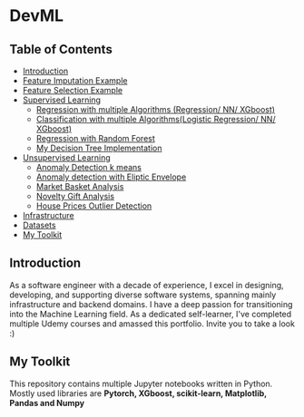 # DevML

## Table of Contents

- [Introduction](#introduction)
- [Feature Imputation Example](house_prices/house_prices_multiple_regression_models.ipynb)
- [Feature Selection Example](house_prices/house_prices_multiple_regression_models.ipynb)
- [Supervised Learning](#supervised_learning)
  - [Regression with multiple Algorithms (Regression/ NN/ XGboost)](house_prices/house_prices_multiple_regression_models.ipynb)
  - [Classification with multiple Algorithms(Logistic Regression/ NN/ XGboost)](titanic/titanic_train_multiple_classification_models-inahshan-mobl.ipynb)
  - [Regression with Random Forest](other/world_happiness_report_analysis.ipynb)
  - [My Decision Tree Implementation](other/decision_tree.ipynb)
- [Unsupervised Learning](#unsupervised_learning)
  - [Anomaly Detection k means](unsupervised_learning/anomly_detection/anomaly_detection_kmeans.ipynb)
  - [Anomaly detection with Eliptic Envelope](unsupervised_learning/anomly_detection/anomaly_detection_elipticenvelope.ipynb)
  - [Market Basket Analysis](unsupervised_learning/market_basket_analysis/market_basket_analysis.ipynb)
  - [Novelty Gift Analysis](unsupervised_learning/market_basket_analysis/novelty_gift_analysis.ipynb)
  - [House Prices Outlier Detection](house_prices/house_prices_outlier_detection.ipynb)
- [Infrastructure](ml_infra/infra.ipynb)
- [Datasets](datasets)
- [My Toolkit](#my_toolkit)

## Introduction <a name="introduction"></a>
  As a software engineer with a decade of experience, I excel in designing, developing, and supporting diverse software systems, spanning mainly infrastructure and backend domains.
  I have a deep passion for transitioning into the Machine Learning field. As a dedicated self-learner, I've completed multiple Udemy courses and amassed this portfolio. Invite you to take a look :)

## My Toolkit <a name="my_toolkit"></a>
  This repository contains multiple Jupyter notebooks written in Python.
  Mostly used libraries are __Pytorch, XGboost, scikit-learn, Matplotlib, Pandas and Numpy__


